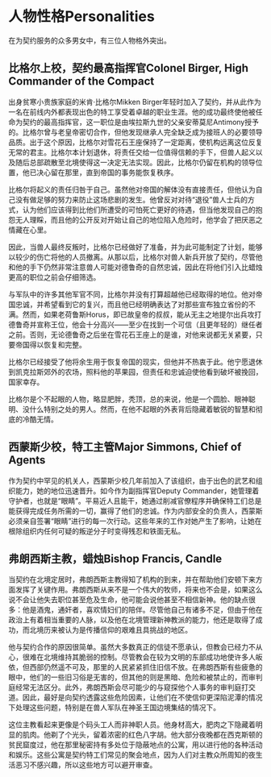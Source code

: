 # 人物性格Personalities

在为契约服务的众多男女中，有三位人物格外突出。

## 比格尔上校，契约最高指挥官Colonel Birger, High Commander of the Compact

出身贫寒小贵族家庭的米肯·比格尔Mikken
Birger年轻时加入了契约，并从此作为一名在前线内外都表现出色的特工享受着卓越的职业生涯。他的成功最终使他被任命为契约的最高指挥官，这一职位是由埃拉斯九世的父亲安蒂莫尼Antimony授予的。比格尔曾与老皇帝密切合作，但他发现继承人完全缺乏成为接班人的必要领导品质。出于这个原因，比格尔对雪花石王座保持了一定距离，使机构远离这位反复无常的君主。比格尔本计划退休，将责任交给一位值得信赖的手下，但兽人起义以及随后总部疏散至北境使得这一决定无法实现。因此，比格尔仍留在机构的领导位置，他已决心留在那里，直到帝国的事务能恢复秩序。

比格尔将起义的责任归咎于自己。虽然他对帝国的解体没有直接责任，但他认为自己没有做足够的努力来防止这场悲剧的发生。他曾反对对待“退役”兽人士兵的方式，认为他们应该得到比他们所遭受的可怕死亡更好的待遇，但当他发现自己的抱怨无人理睬，而且他的公开反对开始让自己的地位陷入危险时，他学会了把厌恶之情藏在心里。

因此，当兽人最终反叛时，比格尔已经做好了准备，并为此可能制定了计划，能够以较少的伤亡将他的人员撤离。从那以后，比格尔对兽人新兵开放了契约，尽管他和他的手下仍然非常注意兽人可能对德鲁奇的自然忠诚，因此在将他们引入比蜡烛更高的职位之前会仔细筛选。

与军队中的许多其他军官不同，比格尔并没有打算超越他已经取得的地位。他对帝国忠诚，并希望看到它的复兴，而且他已经明确表达了对那些宣布独立省份的不满。然而，如果老荷鲁斯Horus，即已故皇帝的叔叔，能从无主之地提尔出兵攻打德鲁奇并宣称王位，他会十分高兴——至少在找到一个可信（且更年轻的）继任者之前。否则，无论德鲁奇之后坐在雪花石王座上的是谁，对他来说都无关紧要，只要帝国得以恢复和完整。

比格尔已经接受了他将余生用于恢复帝国的现实，但他并不热衷于此。他宁愿退休到凯克拉斯郊外的农场，照料他的苹果园，但责任和忠诚迫使他看到破坏被挽回，国家幸存。

比格尔是个不起眼的人物，略显肥胖，秃顶，总的来说，他是一个圆脸、眼神聪明、没什么特别之处的男人。然而，在他不起眼的外表背后隐藏着敏锐的智慧和彻底的冷酷无情。

## 西蒙斯少校，特工主管Major Simmons, Chief of Agents

作为契约中罕见的机关人，西蒙斯少校几年前加入了该组织，由于出色的武艺和组织能力，她的地位迅速晋升。如今作为副指挥官Deputy
Commander，她管理着守护者，也就是“眼睛”。平易近人且能干，她通过削减官僚程序并确保特工们总是能获得完成任务所需的一切，赢得了他们的忠诚。作为内部安全的负责人，西蒙斯必须亲自签署“眼睛”进行的每一次行动。这些年来的工作对她产生了影响，让她在根除组织内任何可疑的叛逆分子时变得残忍和铁面无私。

## 弗朗西斯主教，蜡烛Bishop Francis, Candle

当契约在北境定居时，弗朗西斯主教得知了机构的到来，并在帮助他们安顿下来方面发挥了关键作用。弗朗西斯从来不是一个伟大的牧师，将来也不会是，如果这么说不会让他失去职位甚至危及生命，他可能会说他甚至不相信新神。他的缺点很多：他是酒鬼，通奸者，喜欢情妇们的陪伴。尽管他自己有诸多不足，但由于他在政治上有着相当重要的人脉，以及他在北境管理新神教派的能力，他还是取得了成功，而北境历来被认为是传播信仰的艰难且具挑战的地区。

他与契约合作的原因很简单。虽然大多数真正的信徒不愿承认，但教会已经力不从心，很难在北境维持其脆弱的控制。尽管教会在较为文明的东部成功地使许多人皈依，但西部仍然遥不可及，那里的人民紧紧抓住旧信不放。在弗朗西斯有些疲惫的眼中，他们的一些旧习俗是无害的，但其他的则是黑暗、危险和被禁止的，而审判庭经常无法区分。此外，弗朗西斯会尽可能少的与窥探他个人事务的审判庭打交道。因此，最好是向契约透露这些危险因素，让他们在不使信仰更深陷泥潭的情况下处理这些问题，特别是在兽人军队在神圣王国边境集结的情况下。

这位主教看起来更像是个码头工人而非神职人员。他身材高大，肥肉之下隐藏着明显的肌肉。他剃了个光头，留着浓密的红色八字胡。他大部分夜晚都在西克斯顿的贫民窟度过，他在那里秘密持有多处位于隐蔽地点的公寓，用以进行他的各种活动和娱乐。这些公寓是契约特工们常见的聚会地点，因为人们对主教众所周知的夜生活恶习不感兴趣，所以这些地方可以避开审查。
